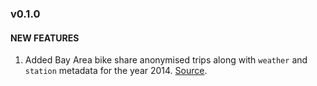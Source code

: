 ### v0.1.0

#### NEW FEATURES

1. Added Bay Area bike share anonymised trips along with `weather` and `station` metadata for the year 2014. [Source](http://www.bayareabikeshare.com/open-data).

